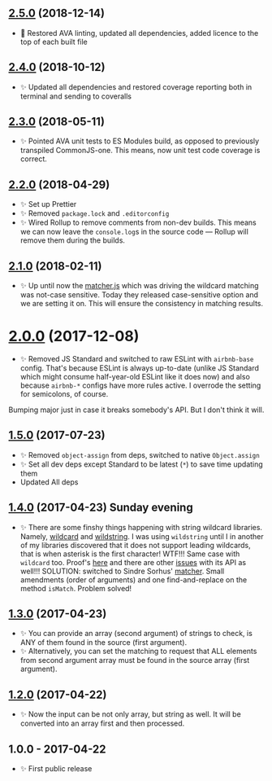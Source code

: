 ## [2.5.0] (2018-12-14)

 - 🔧 Restored AVA linting, updated all dependencies, added licence to the top of each built file

## [2.4.0] (2018-10-12)

- ✨ Updated all dependencies and restored coverage reporting both in terminal and sending to coveralls

## [2.3.0] (2018-05-11)

- ✨ Pointed AVA unit tests to ES Modules build, as opposed to previously transpiled CommonJS-one. This means, now unit test code coverage is correct.

## [2.2.0] (2018-04-29)

- ✨ Set up Prettier
- ✨ Removed `package.lock` and `.editorconfig`
- ✨ Wired Rollup to remove comments from non-dev builds. This means we can now leave the `console.log`s in the source code — Rollup will remove them during the builds.

## [2.1.0] (2018-02-11)

- ✨ Up until now the [matcher.js](https://github.com/sindresorhus/matcher) which was driving the wildcard matching was not-case sensitive. Today they released case-sensitive option and we are setting it on. This will ensure the consistency in matching results.

# [2.0.0] (2017-12-08)

- ✨ Removed JS Standard and switched to raw ESLint with `airbnb-base` config. That's because ESLint is always up-to-date (unlike JS Standard which might consume half-year-old ESLint like it does now) and also because `airbnb-*` configs have more rules active. I overrode the setting for semicolons, of course.

Bumping major just in case it breaks somebody's API. But I don't think it will.

## [1.5.0] (2017-07-23)

- ✨ Removed `object-assign` from deps, switched to native `Object.assign`
- ✨ Set all dev deps except Standard to be latest (`*`) to save time updating them
- Updated All deps

## [1.4.0] (2017-04-23) Sunday evening

- ✨ There are some finshy things happening with string wildcard libraries. Namely, [wildcard](https://www.npmjs.com/package/wildcard) and [wildstring](https://www.npmjs.com/package/wildstring). I was using `wildstring` until I in another of my libraries discovered that it does not support leading wildcards, that is when asterisk is the first character! WTF!!! Same case with `wildcard` too. Proof's [here](https://runkit.com/58fd11151dc1c60013c79f85/58fd132d15bef7001293f41a) and there are other [issues](https://github.com/DamonOehlman/wildcard/issues/9) with its API as well!!!
  SOLUTION: switched to Sindre Sorhus' [matcher](https://www.npmjs.com/package/matcher). Small amendments (order of arguments) and one find-and-replace on the method `isMatch`. Problem solved!

## [1.3.0] (2017-04-23)

- ✨ You can provide an array (second argument) of strings to check, is ANY of them found in the source (first argument).
- ✨ Alternatively, you can set the matching to request that ALL elements from second argument array must be found in the source array (first argument).

## [1.2.0] (2017-04-22)

- ✨ Now the input can be not only array, but string as well. It will be converted into an array first and then processed.

## 1.0.0 - 2017-04-22

- ✨ First public release

[1.2.0]: https://bitbucket.org/codsen/array-includes-with-glob/branches/compare/v1.2.0%0Dv1.1.0#diff
[1.3.0]: https://bitbucket.org/codsen/array-includes-with-glob/branches/compare/v1.3.0%0Dv1.2.1#diff
[1.4.0]: https://bitbucket.org/codsen/array-includes-with-glob/branches/compare/v1.4.0%0Dv1.3.2#diff
[1.5.0]: https://bitbucket.org/codsen/array-includes-with-glob/branches/compare/v1.5.0%0Dv1.4.4#diff
[2.0.0]: https://bitbucket.org/codsen/array-includes-with-glob/branches/compare/v2.0.0%0Dv1.5.4#diff
[2.1.0]: https://bitbucket.org/codsen/array-includes-with-glob/branches/compare/v2.1.0%0Dv2.0.7#diff
[2.2.0]: https://bitbucket.org/codsen/array-includes-with-glob/branches/compare/v2.2.0%0Dv2.1.0#diff
[2.3.0]: https://bitbucket.org/codsen/array-includes-with-glob/branches/compare/v2.3.0%0Dv2.2.2#diff
[2.4.0]: https://bitbucket.org/codsen/array-includes-with-glob/branches/compare/v2.4.0%0Dv2.3.13#diff
[2.5.0]: https://bitbucket.org/codsen/array-includes-with-glob/branches/compare/v2.5.0%0Dv2.4.2#diff
